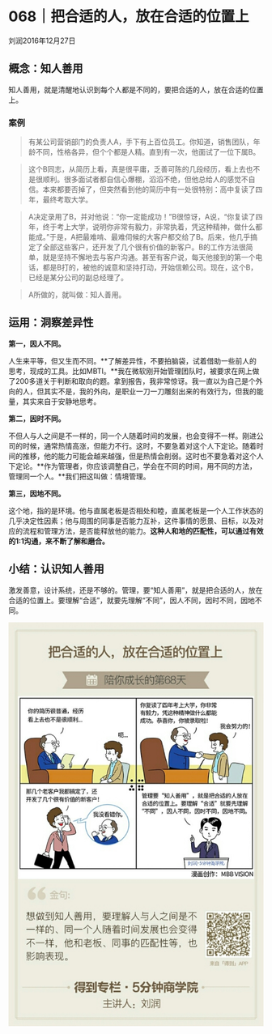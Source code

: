 # 068｜把合适的人，放在合适的位置上
刘润2016年12月27日

## 概念：知人善用

知人善用，就是清醒地认识到每个人都是不同的，要把合适的人，放在合适的位置上。

### 案例

>有某公司营销部门的负责人A，手下有上百位员工。你知道，销售团队，年龄不同，性格各异，但个个都是人精。直到有一次，他面试了一位下属B。

>这个B同志，从简历上看，真是很平庸，乏善可陈的几段经历，看上去也不是很顺利。很多面试者都自信心爆棚，滔滔不绝，但他总给人的感觉不自信。本来都要否掉了，但突然看到他的简历中有一处很特别：高中复读了四年，最终考取大学。

>A决定录用了B，并对他说：“你一定能成功！”B很惊讶，A说，“你复读了四年，终于考上大学，说明你非常有毅力，非常执着，凭这种精神，做什么都能成。”于是，A把最难啃、最难伺候的大客户都交给了B。后来，他几乎搞定了全部这些客户，还开发了几个很有价值的新客户。B的工作方法很简单，就是坚持不懈地去与客户沟通。甚至有客户说，每天他接到的第一个电话，都是B打的，被他的诚意和坚持打动，开始信赖公司。现在，这个B，已经是某分公司的副总经理了。

>A所做的，就叫做：知人善用。

## 运用：洞察差异性

**第一，因人不同。**

人生来平等，但又生而不同。**了解差异性，不要拍脑袋，试着借助一些前人的思考，现成的工具。比如MBTI。**我在微软刚开始管理团队时，被要求在网上做了200多道关于判断和取向的题。拿到报告，我非常惊讶。我一直以为自己是个外向的人，但其实不是，我的外向，是职业一刀一刀雕刻出来的有效行为，但我的能量，其实来自于安静地思考。

**第二，因时不同。**

不但人与人之间是不一样的，同一个人随着时间的发展，也会变得不一样。刚进公司的时候，通常热情高涨，但能力不行。这时，不要急着对这个人下定论。随着时间的推移，他的能力可能会越来越强，但是热情会削弱。这时也不要急着对这个人下定论。**作为管理者，你应该调整自己，学会在不同的时间，用不同的方法，管理同一个人。**我们把这叫做：情境管理。

**第三，因地不同。**

这个地，指的是环境。他与直属老板是否相处和睦，直属老板是一个人工作状态的几乎决定性因素；他与周围的同事是否能力互补，这件事情的愿景、目标，以及对应的流程和管理方法，是否能释放他的能力。**这种人和地的匹配性，可以通过有效的1:1沟通，来不断了解和磨合。**

## 小结：认识知人善用

激发善意，设计系统，还是不够的。管理，要“知人善用”，就是把合适的人，放在合适的位置上。要理解“合适”，就要先理解“不同”，因人不同，因时不同，因地不同。

![](./_image/2017-08-05-17-12-47.jpg)
